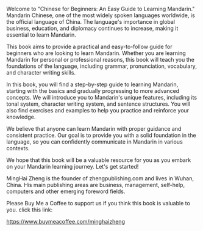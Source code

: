 
Welcome to "Chinese for Beginners: An Easy Guide to Learning Mandarin." Mandarin Chinese, one of the most widely spoken languages worldwide, is the official language of China. The language's importance in global business, education, and diplomacy continues to increase, making it essential to learn Mandarin.

This book aims to provide a practical and easy-to-follow guide for beginners who are looking to learn Mandarin. Whether you are learning Mandarin for personal or professional reasons, this book will teach you the foundations of the language, including grammar, pronunciation, vocabulary, and character writing skills.

In this book, you will find a step-by-step guide to learning Mandarin, starting with the basics and gradually progressing to more advanced concepts. We will introduce you to Mandarin's unique features, including its tonal system, character writing system, and sentence structures. You will also find exercises and examples to help you practice and reinforce your knowledge.

We believe that anyone can learn Mandarin with proper guidance and consistent practice. Our goal is to provide you with a solid foundation in the language, so you can confidently communicate in Mandarin in various contexts.

We hope that this book will be a valuable resource for you as you embark on your Mandarin learning journey. Let's get started!

MingHai Zheng is the founder of zhengpublishing.com and lives in Wuhan, China. His main publishing areas are business, management, self-help, computers and other emerging foreword fields.

Please Buy Me a Coffee to support us if you think this book is valuable to you. click this link:

https://www.buymeacoffee.com/minghaizheng
